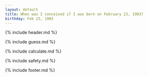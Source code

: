 ```yaml
---
layout: default
title: When was I conceived if I was born on February 23, 1903?
birthday: Feb 23, 1903
---
```


{% include header.md %}

{% include guess.md %}

{% include calculate.md %}

{% include safety.md %}

{% include footer.md %}




